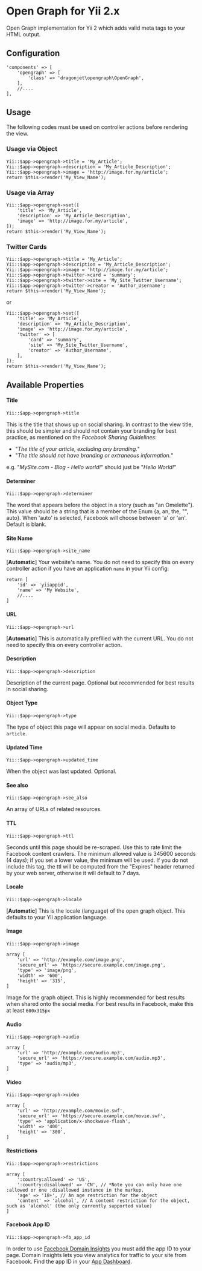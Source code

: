# Open Graph for Yii 2.x
Open Graph implementation for Yii 2 which adds valid meta tags to your HTML output.

## Configuration
```
'components' => [
	'opengraph' => [
		'class' => 'dragonjet\opengraph\OpenGraph',
	],
	//....
],
```

## Usage
The following codes must be used on controller actions before rendering the view.

### Usage via Object
```
Yii::$app->opengraph->title = 'My_Article';
Yii::$app->opengraph->description = 'My_Article_Description';
Yii::$app->opengraph->image = 'http://image.for.my/article';
return $this->render('My_View_Name');
```

### Usage via Array
```
Yii::$app->opengraph->set([
	'title' => 'My_Article',
	'description' => 'My_Article_Description',
	'image' => 'http://image.for.my/article',
]);
return $this->render('My_View_Name');
```

### Twitter Cards
```
Yii::$app->opengraph->title = 'My_Article';
Yii::$app->opengraph->description = 'My_Article_Description';
Yii::$app->opengraph->image = 'http://image.for.my/article';
Yii::$app->opengraph->twitter->card = 'summary';
Yii::$app->opengraph->twitter->site = 'My_Site_Twitter_Username';
Yii::$app->opengraph->twitter->creator = 'Author_Username';
return $this->render('My_View_Name');
```
or
```
Yii::$app->opengraph->set([
	'title' => 'My_Article',
	'description' => 'My_Article_Description',
	'image' => 'http://image.for.my/article',
	'twitter' => [
		'card' => 'summary',
		'site' => 'My_Site_Twitter_Username',
		'creator' => 'Author_Username',
	],
]);
return $this->render('My_View_Name');
```

## Available Properties
#### Title
`Yii::$app->opengraph->title`

This is the title that shows up on social sharing. In contrast to the view title, this should be simpler and should not contain your branding for best practice, as mentioned on the *Facebook Sharing Guidelines*:

* "*The title of your article, excluding any branding.*"
* "*The title should not have branding or extraneous information.*"

e.g. "*MySite.com - Blog - Hello world!*" should just be "*Hello World!*"


#### Determiner
`Yii::$app->opengraph->determiner`
	
The word that appears before the object in a story (such as "an Omelette"). This value should be a string that is a member of the Enum {a, an, the, "", auto}. When 'auto' is selected, Facebook will choose between 'a' or 'an'. Default is blank.

#### Site Name
`Yii::$app->opengraph->site_name`

[**Automatic**] Your website's name. You do not need to specify this on every controller action if you have an application `name` in your Yii config:

```
return [
    'id' => 'yiiappid',
	'name' => 'My Website',
    //....
]
```

#### URL
`Yii::$app->opengraph->url`

[**Automatic**] This is automatically prefilled with the current URL. You do not need to specify this on every controller action.

#### Description
`Yii::$app->opengraph->description`

Description of the current page. Optional but recommended for best results in social sharing.

#### Object Type
`Yii::$app->opengraph->type`

The type of object this page will appear on social media. Defaults to `article`.

#### Updated Time
`Yii::$app->opengraph->updated_time`

When the object was last updated. Optional.

#### See also
`Yii::$app->opengraph->see_also`

An array of URLs of related resources.

#### TTL
`Yii::$app->opengraph->ttl`

Seconds until this page should be re-scraped. Use this to rate limit the Facebook content crawlers. The minimum allowed value is 345600 seconds (4 days); if you set a lower value, the minimum will be used. If you do not include this tag, the ttl will be computed from the "Expires" header returned by your web server, otherwise it will default to 7 days.

#### Locale
`Yii::$app->opengraph->locale`

[**Automatic**] This is the locale (language) of the open graph object. This defaults to your Yii application language.

#### Image
`Yii::$app->opengraph->image`

```
array [
    'url' => 'http://example.com/image.png',
    'secure_url' => 'https://secure.example.com/image.png',
    'type' => 'image/png',
    'width' => '600',
    'height' => '315',   
]
```

Image for the graph object. This is highly recommended for best results when shared onto the social media. For best results in Facebook, make this at least `600x315px`

#### Audio
`Yii::$app->opengraph->audio`

```
array [
    'url' => 'http://example.com/audio.mp3',
    'secure_url' => 'https://secure.example.com/audio.mp3',
    'type' => 'audio/mp3',
]
```

#### Video
`Yii::$app->opengraph->video`

```
array [
    'url' => 'http://example.com/movie.swf',
    'secure_url' => 'https://secure.example.com/movie.swf',
    'type' => 'application/x-shockwave-flash',
    'width' => '400',
    'height' => '300',   
]
```

#### Restrictions
`Yii::$app->opengraph->restrictions`

```
array [
    ':country:allowed' => 'US',
    ':country:disallowed' => 'CN', // *Note you can only have one :allowed or one :disallowed instance in the markup.
    'age' => '18+', // An age restriction for the object
    'content' => 'alcohol', // A content restriction for the object, such as 'alcohol' (the only currently supported value)
]
```

#### Facebook App ID
`Yii::$app->opengraph->fb_app_id`

In order to use [Facebook Domain Insights](https://developers.facebook.com/docs/platforminsights/domains) you must add the app ID to your page. Domain Insights lets you view analytics for traffic to your site from Facebook. Find the app ID in your [App Dashboard](https://developers.facebook.com/apps/redirect/dashboard).